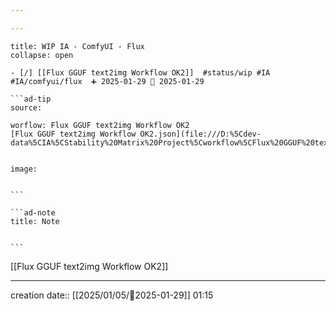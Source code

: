 ```yaml
---

---
```

 
`````ad-example
title: WIP IA - ComfyUI - Flux
collapse: open

- [/] [[Flux GGUF text2img Workflow OK2]]  #status/wip #IA #IA/comfyui/flux  ➕ 2025-01-29 🛫 2025-01-29

```ad-tip
source: 

worflow: Flux GGUF text2img Workflow OK2 
[Flux GGUF text2img Workflow OK2.json](file:///D:%5Cdev-data%5CIA%5CStability%20Matrix%20Project%5Cworkflow%5CFlux%20GGUF%20text2img%20Workflow%20OK2.json)


image:  


```

```ad-note
title: Note
 

```

`````

[[Flux GGUF text2img Workflow OK2]]

---
creation date:: [[2025/01/05/📒2025-01-29]]  01:15



